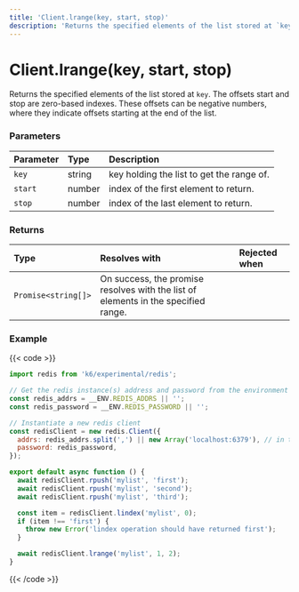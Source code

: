 ```yaml
---
title: 'Client.lrange(key, start, stop)'
description: 'Returns the specified elements of the list stored at `key`.'
---
```


# Client.lrange(key, start, stop)

Returns the specified elements of the list stored at `key`. The offsets start and stop are zero-based indexes. These offsets can be negative numbers, where they indicate offsets starting at the end of the list.

### Parameters

| Parameter | Type   | Description                               |
| :-------- | :----- | :---------------------------------------- |
| `key`     | string | key holding the list to get the range of. |
| `start`   | number | index of the first element to return.     |
| `stop`    | number | index of the last element to return.      |

### Returns

| Type                | Resolves with                                                                      | Rejected when |
| :------------------ | :--------------------------------------------------------------------------------- | :------------ |
| `Promise<string[]>` | On success, the promise resolves with the list of elements in the specified range. |               |

### Example

{{< code >}}

```javascript
import redis from 'k6/experimental/redis';

// Get the redis instance(s) address and password from the environment
const redis_addrs = __ENV.REDIS_ADDRS || '';
const redis_password = __ENV.REDIS_PASSWORD || '';

// Instantiate a new redis client
const redisClient = new redis.Client({
  addrs: redis_addrs.split(',') || new Array('localhost:6379'), // in the form of 'host:port', separated by commas
  password: redis_password,
});

export default async function () {
  await redisClient.rpush('mylist', 'first');
  await redisClient.rpush('mylist', 'second');
  await redisClient.rpush('mylist', 'third');

  const item = redisClient.lindex('mylist', 0);
  if (item !== 'first') {
    throw new Error('lindex operation should have returned first');
  }

  await redisClient.lrange('mylist', 1, 2);
}
```

{{< /code >}}
